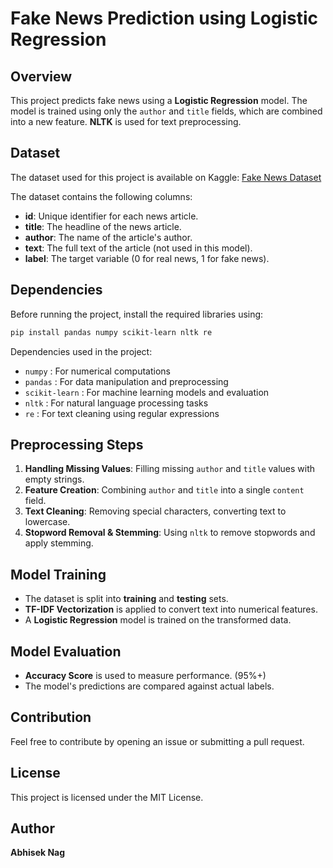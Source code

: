 # Fake News Prediction using Logistic Regression

## Overview
This project predicts fake news using a **Logistic Regression** model. The model is trained using only the `author` and `title` fields, which are combined into a new feature. **NLTK** is used for text preprocessing.

## Dataset
The dataset used for this project is available on Kaggle: [Fake News Dataset](https://www.kaggle.com/c/fake-news/data)

The dataset contains the following columns:
- **id**: Unique identifier for each news article.
- **title**: The headline of the news article.
- **author**: The name of the article's author.
- **text**: The full text of the article (not used in this model).
- **label**: The target variable (0 for real news, 1 for fake news).

## Dependencies
Before running the project, install the required libraries using:

```bash
pip install pandas numpy scikit-learn nltk re
```

Dependencies used in the project:
- `numpy` : For numerical computations
- `pandas` : For data manipulation and preprocessing
- `scikit-learn` : For machine learning models and evaluation
- `nltk` : For natural language processing tasks
- `re` : For text cleaning using regular expressions

## Preprocessing Steps
1. **Handling Missing Values**: Filling missing `author` and `title` values with empty strings.
2. **Feature Creation**: Combining `author` and `title` into a single `content` field.
3. **Text Cleaning**: Removing special characters, converting text to lowercase.
4. **Stopword Removal & Stemming**: Using `nltk` to remove stopwords and apply stemming.

## Model Training
- The dataset is split into **training** and **testing** sets.
- **TF-IDF Vectorization** is applied to convert text into numerical features.
- A **Logistic Regression** model is trained on the transformed data.

## Model Evaluation
- **Accuracy Score** is used to measure performance.  (95%+)
- The model's predictions are compared against actual labels.

## Contribution
Feel free to contribute by opening an issue or submitting a pull request.

## License
This project is licensed under the MIT License.

## Author
**Abhisek Nag**

